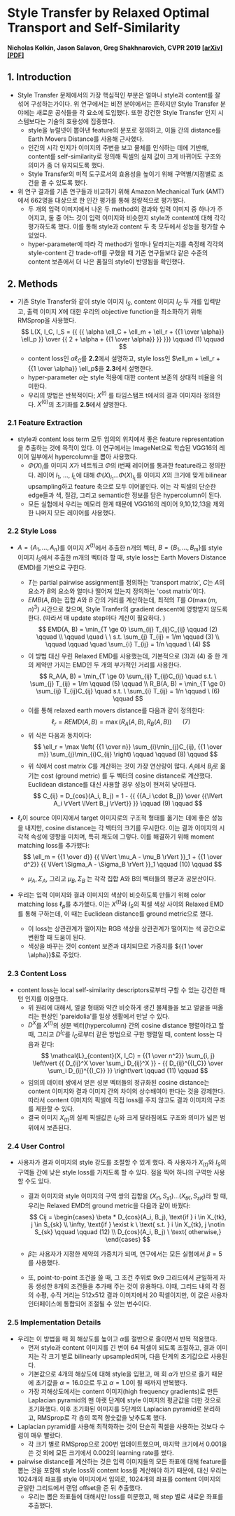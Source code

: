 # Style Transfer by Relaxed Optimal Transport and Self-Similarity

#### Nicholas Kolkin, Jason Salavon, Greg Shakhnarovich, CVPR 2019  [[arXiv]](https://arxiv.org/abs/1904.12785) [[PDF]](https://arxiv.org/pdf/1904.12785.pdf)


## 1. Introduction

- Style Transfer 문제에서의 가장 핵심적인 부분은 얼마나 style과 content를 잘 섞어 구성하는가이다. 위 연구에서는 비전 분야에서는 흔하지만 Style Transfer 분야에는 새로운 공식들을 각 요소에 도입했다. 또한 강건한 Style Transfer 인지 시스템보다는 기술의 효용성에 집중했다. 
  - style을 뉴럴넷이 뽑아낸 feature의 분포로 정의하고, 이들 간의 distance를 Earth Movers Distance를 사용해 근사했다. 
  - 인간의 시각 인지가 이미지의 주변을 보고 물체를 인식하는 데에 기반해, content를 self-similarity로 정의해 픽셀의 실제 값이 크게 바뀌어도 구조와 의미가 좀 더 유지되도록 했다. 
  - Style Transfer의 미적 도구로서의 효용성을 높이기 위해 구역별/지점별로 조건을 줄 수 있도록 했다. 
- 위 연구 결과를 기존 연구들과 비교하기 위해 Amazon Mechanical Turk (AMT) 에서 662명을 대상으로 한 인간 평가를 통해 정량적으로 평가했다. 
  - 두 개의 입력 이미지에서 나온 두 method의 결과와 입력 이미지 중 하나가 주어지고, 둘 중 어느 것이 입력 이미지와 비슷한지 style과 content에 대해 각각 평가하도록 했다. 이를 통해 style과 content 두 축 모두에서 성능을 평가할 수 있었다. 
  - hyper-parameter에 따라 각 method가 얼마나 달라지는지를 측정해 각각의 style-content 간 trade-off를 구했을 때 기존 연구들보다 같은 수준의 content 보존에서 더 나은 품질의 style이 반영됨을 확인했다. 


## 2. Methods

- 기존 Style Transfer와 같이 style 이미지 $I_S$, content 이미지 $I_C$ 두 개를 입력받고, 출력 이미지 $X$에 대한 우리의 objective function을 최소화하기 위해 RMSprop을 사용했다.
  $$
  L(X, I_C, I_S = {{ 
    {{ \alpha \ell_C + \ell_m + \ell_r + {{1 \over \alpha}} \ell_p }} 
    \over 
    {{ 2 + \alpha + {{1 \over \alpha}} }} }}) \qquad (1) \qquad
  $$ 
  - content loss인 $\alpha \ell_C$를 **2.2**에서 설명하고, style loss인 $\ell_m + \ell_r + {{1 \over \alpha}} \ell_p$을 **2.3**에서 설명한다. 
  - hyper-parameter $\alpha$는 style 적용에 대한 content 보존의 상대적 비율을 의미한다. 
  - 우리의 방법은 반복적이다; $X^{{(t)}}$ 를 타임스탬프 t에서의 결과 이미지라 정의한다. $X^{{(0)}}$의 초기화를 **2.5**에서 설명한다. 

### 2.1 Feature Extraction

- style과 content loss term 모두 임의의 위치에서 좋은 feature representation을 추출하는 것에 목적이 있다. 이 연구에서는 ImageNet으로 학습된 VGG16의 레이어 일부에서 hypercolumn을 뽑아 사용했다. 
  - $\Phi(X)_i$를 이미지 $X$가 네트워크 $\Phi$의 i번째 레이어를 통과한 feature라고 정의한다. 레이어 $l_1$, ..., $l_L$에 대해 $\Phi(X)_{{l_1}}$...$\Phi(X)_{{l_L}}$를 이미지 $X$의 크기에 맞게 bilinear upsampling하고 feature 축으로 모두 이어붙인다. 이는 각 픽셀의 단순한 edge들과 색, 질감, 그리고 semantic한 정보를 담은 hypercolumn이 된다. 
  - 모든 실험에서 우리는 메모리 한계 때문에 VGG16의 레이어 9,10,12,13을 제외한 나머지 모든 레이어를 사용했다. 

### 2.2 Style Loss

- $A = \{A_1,...,A_n\}$를 이미지 $X^{{(t)}}$에서 추출한 n개의 벡터, $B = \{B_1,...,B_m\}$를 style 이미지 $I_S$에서 추출한 m개의 벡터라 할 때, style loss는 Earth Movers Distance (EMD)를 기반으로 구한다. 
  - $T$는 partial pairwise assignment를 정의하는 'transport matrix', $C$는 $A$의 요소가 $B$의 요소와 얼마나 떨어져 있는지 정의하는 'cost matrix'이다. 
  - $EMB(A, B)$는 집합 $A$와 $B$ 간의 거리를 계산하는데, 최적의 $T$를 $O(\max(m, n)^3)$ 시간으로 찾으며, Style Tranfer의 gradient descent에 영향받지 않도록 한다. (따라서 매 update step마다 계산이 필요하다. )
  $$
  EMD(A, B) = \min_{T \ge 0} \sum_{ij} T_{ij}C_{ij} \qquad (2) \qquad \\
  \qquad \quad \ \ s.t. \sum_{j} T_{ij} = 1/m \qquad (3) \\
  \qquad \qquad \quad \sum_{i} T_{ij} = 1/n \qquad \ (4)
  $$
  - 이 방법 대신 우린 Relaxed EMD를 사용했는데, 기본적으로 (3)과 (4) 중 한 개의 제약만 가지는 EMD인 두 개의 부가적인 거리를 사용한다. 
  $$
  R_A(A, B) = \min_{T \ge 0} \sum_{ij} T_{ij}C_{ij} \quad 
  s.t. \ \sum_{j} T_{ij} = 1/m \qquad (5) \qquad \\
  R_B(A, B) = \min_{T \ge 0} \sum_{ij} T_{ij}C_{ij} \quad 
  s.t. \ \sum_{i} T_{ij} = 1/n \qquad \ (6) \qquad
  $$
  - 이를 통해 relaxed earth movers distance를 다음과 같이 정의한다:
  $$
  \ell_r = REMD(A, B) = \max(R_A(A, B), R_B(A, B)) \quad \ \ (7) \qquad
  $$
  - 위 식은 다음과 동치이다:
  $$
  \ell_r = \max \left( {{1 \over n}} \sum_{i}\min_{j}C_{ij}, 
                      {{1 \over m}} \sum_{j}\min_{i}C_{ij} \right) \qquad \qquad (8) \qquad
  $$  
  - 위 식에서 cost matrix $C$를 계산하는 것이 가장 연산량이 많다. $A_i$에서 $B_j$로 옮기는 cost (ground metric) 를 두 벡터의 cosine distance로 계산했다. Euclidean distance를 대신 사용할 경우 성능이 현저히 낮아졌다. 
  $$
  C_{ij} = D_{cos}(A_i, B_j) = 1 - {{ {{A_i \cdot B_j}} 
  \over {{\lVert A_i \rVert \lVert B_j \rVert}} }} \qquad (9) \qquad
  $$

- $\ell_r$이 source 이미지에서 target 이미지로의 구조적 형태를 옮기는 데에 좋은 성능을 내지만, cosine distance는 각 벡터의 크기를 무시한다. 이는 결과 이미지의 시각적 속성에 영향을 미치며, 특히 채도에 그렇다. 이를 해결하기 위해 moment matching loss를 추가했다:
  $$
  \ell_m = {{1 \over d}} {{ \lVert \mu_A - \mu_B \rVert }}_1
       + {{1 \over d^2}} {{ \lVert \Sigma_A - \Sigma_B \rVert }}_1 \qquad (10) \qquad
  $$
  - $\mu_A, \Sigma_A$, 그리고 $\mu_B, \Sigma_B$ 는 각각 집합 A와 B의 벡터들의 평균과 공분산이다. 

- 우리는 입력 이미지와 결과 이미지의 색상이 비슷하도록 만들기 위해 color matching loss $\ell_p$를 추가했다. 이는 $X^{{(t)}}$와 $I_S$의 픽셀 색상 사이의 Relaxed EMD를 통해 구하는데, 이 때는 Euclidean distance를 ground metric으로 했다. 
  - 이 loss는 상관관계가 떨어지는 RGB 색상을 상관관계가 떨어지는 색 공간으로 변환할 때 도움이 된다. 
  - 색상을 바꾸는 것이 content 보존과 대치되므로 가중치를 ${{1 \over \alpha}}$로 주었다.

### 2.3 Content Loss

- content loss는 local self-similarity descriptors로부터 구할 수 있는 강건한 패턴 인지를 이용했다. 
  - 위 원리에 대해서, 얼굴 형태와 약간 비슷하게 생긴 물체들을 보고 얼굴을 떠올리는 현상인 'pareidolia'를 일상 생활에서 만날 수 있다. 
  - $D^X$를 $X^{{(t)}}$의 성분 벡터(hypercolumn) 간의 cosine distance 행렬이라고 할 때, 그리고 $D^{{I_C}}$를 $I_C$로부터 같은 방법으로 구한 행렬일 때, content loss는 다음과 같다:
  $$
  \mathcal{L}_{content}(X, I_C) = {{1 \over n^2}} \sum_{i, j} 
  \left\vert {{ D_{ij}^X \over \sum_i D_{ij}^X }} - 
             {{ D_{ij}^{{I_C}} \over \sum_i D_{ij}^{{I_C}} }} \right\vert \qquad (11) \qquad
  $$
  - 임의의 데이터 쌍에서 얻은 성분 벡터들의 정규화된 cosine distance는 content 이미지와 결과 이미지 간의 차이의 상수배여야 한다는 것을 강제한다. 따라서 content 이미지의 픽셀에 직접 loss를 주지 않고도 결과 이미지의 구조를 제한할 수 있다. 
  - 결국 이미지 $X_{{(t)}}$의 실제 픽셀값은 $I_C$와 크게 달라짐에도 구조와 의미가 넓은 범위에서 보존된다. 

### 2.4 User Control

- 사용자가 결과 이미지의 style 강도를 조절할 수 있게 했다. 즉 사용자가 $X_{{(t)}}$와 $I_S$의 구역들 간에 낮은 style loss를 가지도록 할 수 있다. 점을 찍어 하나의 구역만 사용할 수도 있다. 
  - 결과 이미지와 style 이미지의 구역 쌍의 집합을 $(X_{t1}, S_{s1})...(X_{tK}, S_{sK})$라 할 때, 우리는 Relaxed EMD의 ground metric을 다음과 같이 바꿨다:
  $$
  Cij = 
  \begin{cases}
  \beta * D_{cos}(A_i, B_j), \text{if } i \in X_{tk}, j \in S_{sk} \\
  \infty, \text{if } \exist k \ \text{ s.t. } i \in X_{tk}, j \notin S_{sk} \qquad \qquad (12) \\
  D_{cos}(A_i, B_j) \ \text{ otherwise,}
  \end{cases}
  $$

  - $\beta$는 사용자가 지정한 제약의 가중치가 되며, 연구에서는 모든 실험에서 $\beta = 5$를 사용했다. 
  - 또, point-to-point 조건을 쓸 때, 그 조건 주위로 9x9 그리드에서 균일하게 자동 생성한 8개의 조건들을 추가해 주는 것이 유용하다. 이때, 그리드 내의 각 점의 수평, 수직 거리는 512x512 결과 이미지에서 20 픽셀이지만, 이 값은 사용자 인터페이스에 통합되어 조절될 수 있는 변수이다. 

### 2.5 Implementation Details

- 우리는 이 방법을 매 회 해상도를 높이고 $\alpha$를 절반으로 줄이면서 반복 적용했다. 
  - 먼저 style과 content 이미지를 긴 변이 64 픽셀이 되도록 조절하고, 결과 이미지는 각 크기 별로 bilinearly upsampled되며, 다음 단계의 초기값으로 사용된다. 
  - 기본값으로 4개의 해상도에 대해 style을 입혔고, 매 회 $\alpha$가 반으로 줄기 때문에 초기값을 $\alpha=16.0$으로 두고 $\alpha=1.0$이 될 때까지 반복했다. 
  - 가장 저해상도에서는 content 이미지(high frequency gradients)로 만든 Laplacian pyramid의 맨 아랫 단계에 style 이미지의 평균값을 더한 것으로 초기화했다. 이후 초기화된 이미지를 5단계의 Laplacian pyramid로 분리하고, RMSprop로 각 층의 목적 함숫값을 낮추도록 했다. 
- Laplacian pyramid를 사용해 최적화하는 것이 단순히 픽셀을 사용하는 것보다 수렴이 매우 빨랐다. 
  - 각 크기 별로 RMSprop으로 200번 업데이트했으며, 마지막 크기에서 0.001을 쓴 것 외에 모든 크기에서 0.002의 learning rate를 썼다. 
- pairwise distance를 계산하는 것은 입력 이미지들의 모든 좌표에 대해 feature를 뽑는 것을 포함해 style loss와 content loss를 계산해야 하기 때문에, 대신 우리는 1024개의 좌표를 style 이미지에서 임의로, 1024개의 좌표를 content 이미지의 균일한 그리드에서 랜덤 offset을 준 뒤 추출했다. 
  - 우리는 뽑은 좌표들에 대해서만 loss를 미분했고, 매 step 별로 새로운 좌표를 추출했다. 